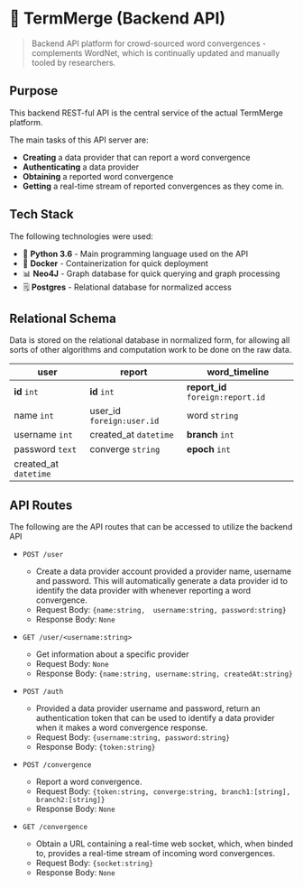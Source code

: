 # 🌠 TermMerge (Backend API)
> Backend API platform for crowd-sourced word convergences - complements WordNet, which is continually updated and manually tooled by researchers.

## Purpose
This backend REST-ful API is the central service of the actual TermMerge platform. 

The main tasks of this API server are:
* **Creating** a data provider that can report a word convergence
* **Authenticating** a data provider
* **Obtaining** a reported word convergence
* **Getting** a real-time stream of reported convergences as they come in. 

## Tech Stack

The following technologies were used:

* 🐍 **Python 3.6** - Main programming language used on the API
* 🐋 **Docker** - Containerization for quick deployment
* 📊 **Neo4J** - Graph database for quick querying and graph processing
* 🗒️ **Postgres** - Relational database for normalized access

## Relational Schema

Data is stored on the relational database in normalized form, for allowing all sorts of other algorithms and computation work to be done on the raw data.

| user                  | report                    | word_timeline                     |
|-----------------------|---------------------------|-----------------------------------|
| **id** `int`          | **id** `int`              | **report_id** `foreign:report.id` |
| name `int`            | user_id `foreign:user.id` | word `string`                     |
| username `int`        | created_at `datetime`     | **branch** `int`                  |
| password `text`       | converge `string`         | **epoch** `int`                   |
| created_at `datetime` |                           |                                   |

## API Routes
The following are the API routes that can be accessed to utilize the backend API
	
  * `POST /user`
    * Create a data provider account provided a provider name, username and password. This will automatically generate a data provider id to identify the data provider with whenever reporting a word convergence.
    * Request Body: `{name:string,  username:string, password:string}`
    * Response Body: `None`
    
  * `GET /user/<username:string>`
  	* Get information about a specific provider
    * Request Body: `None`
    * Response Body: `{name:string, username:string, createdAt:string}`
    
  * `POST /auth`
  	* Provided a data provider username and password, return an authentication token that can be used to identify a data provider when it makes a word convergence response.
    * Request Body: `{username:string, password:string}`
    * Response Body: `{token:string}`
    
  * `POST /convergence`
  	* Report a word convergence.
    * Request Body: `{token:string, converge:string, branch1:[string], branch2:[string]}`
    * Response Body: `None`
    
  * `GET /convergence`
    * Obtain a URL containing a real-time web socket, which, when binded to, provides a real-time stream of incoming word convergences.
    * Request Body: `{socket:string}`
    * Response Body: `None`
